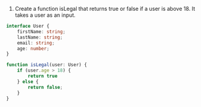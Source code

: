 1. Create a function isLegal that returns true or false if a user is above 18. It takes a user as an input.
```ts
interface User {
	firstName: string;
	lastName: string;
	email: string;
	age: number;
}

function isLegal(user: User) {
    if (user.age > 18) {
        return true
    } else {
        return false;
    }
}
```